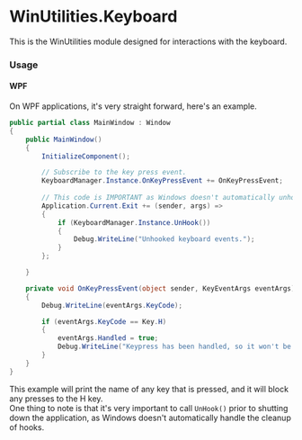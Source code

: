 # WinUtilities.Keyboard

This is the WinUtilities module designed for interactions with the keyboard.

### Usage

#### WPF
On WPF applications, it's very straight forward, here's an example.

```csharp
public partial class MainWindow : Window
{
    public MainWindow()
    {
        InitializeComponent();

        // Subscribe to the key press event.
        KeyboardManager.Instance.OnKeyPressEvent += OnKeyPressEvent;
            
        // This code is IMPORTANT as Windows doesn't automatically unhook these hooks on process exit.
        Application.Current.Exit += (sender, args) =>
        {
            if (KeyboardManager.Instance.UnHook())
            {
                Debug.WriteLine("Unhooked keyboard events.");
            }
        };

    }

    private void OnKeyPressEvent(object sender, KeyEventArgs eventArgs)
    {
        Debug.WriteLine(eventArgs.KeyCode);

        if (eventArgs.KeyCode == Key.H)
        {
            eventArgs.Handled = true;
            Debug.WriteLine("Keypress has been handled, so it won't be sent to other applications!");
        }
    }
}
```

This example will print the name of any key that is pressed, and it will block any presses to the H key.  
One thing to note is that it's very important to call `UnHook()` prior to shutting down the application, as Windows doesn't automatically handle the cleanup of hooks.
